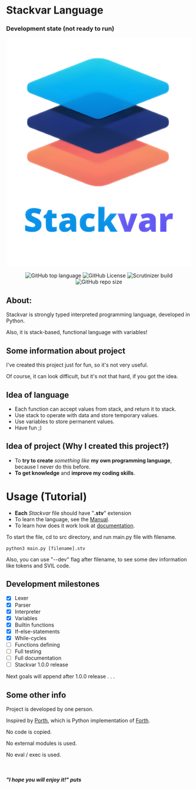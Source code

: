 # Stackvar Language
### Development state (not ready to run)

<p align="center">
  <img src="images/logo_500x620.png" />
</p>
<p align="center">
  <img alt="GitHub top language" src="https://img.shields.io/github/languages/top/flop-code/stackvar">
  <img alt="GitHub License" src="https://img.shields.io/github/license/flop-code/stackvar">
  <img alt="Scrutinizer build" src="https://img.shields.io/scrutinizer/build/g/flop-code/stackvar">
  <img alt="GitHub repo size" src="https://img.shields.io/github/repo-size/flop-code/stackvar">
</p>

## About:
Stackvar is strongly typed interpreted programming language, developed in Python.

Also, it is stack-based, functional language with variables!


## Some information about project
I've created this project just for fun, so it's not very useful.

Of course, it can look difficult, but it's not that hard, if you got the idea.

## Idea of language
* Each function can accept values from stack, and return it to stack.
* Use stack to operate with data and store temporary values.
* Use variables to store permanent values.
* Have fun ;)

## Idea of project (Why I created this project?)
* To **try to create** *something like* **my own programming language**, because I never do this before.
* **To get knowledge** and **improve my coding skills**.

# Usage (Tutorial)
* **Each** *Stackvar* file should have "**.stv**" extension
* To learn the language, see the [Manual](manual.md).
* To learn how does it work look at [documentation](docs.txt).

To start the file, cd to src directory, and run main.py file with filename.

```shell
python3 main.py [filename].stv
```

Also, you can use "--dev" flag after filename, to see some dev information like tokens and SVIL code.


## Development milestones
- [x] Lexer
- [x] Parser
- [x] Interpreter
- [x] Variables
- [x] Builtin functions
- [x] If-else-statements
- [x] While-cycles
- [ ] Functions defining
- [ ] Full testing
- [ ] Full documentation
- [ ] Stackvar 1.0.0 release

Next goals will append after 1.0.0 release . . .

## Some other info
Project is developed by one person.

Inspired by [Porth](https://gitlab.com/tsoding/porth), which is Python implementation of [Forth](https://www.forth.com/).

No code is copied.

No external modules is used.

No eval / exec is used.

<br>

##### "I hope you will enjoy it!" puts
